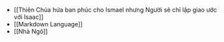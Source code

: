 - [[Thiên Chúa hứa ban phúc cho Ismael nhưng Người sẽ chỉ lập giao ước với Isaac]]
- [[Markdown Language]]
- [[Nhà Ngô]]
